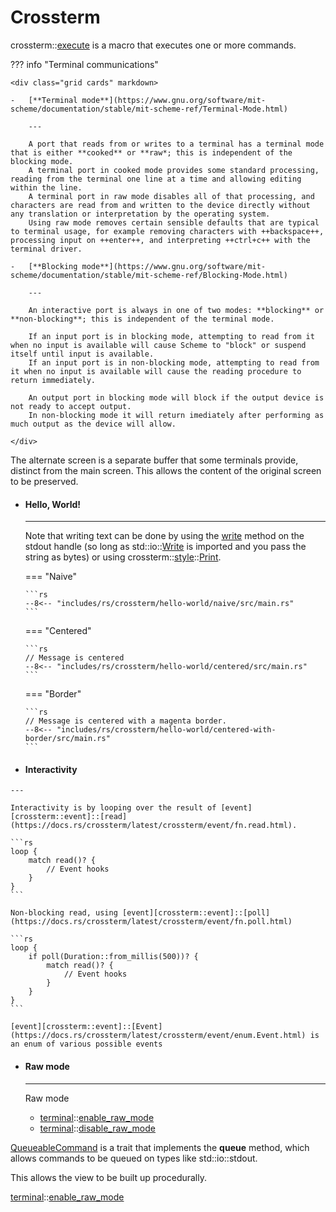 [crossterm::event]:     https://docs.rs/crossterm/latest/crossterm/event
[crossterm::terminal]:  https://docs.rs/crossterm/latest/crossterm/terminal

# Crossterm

crossterm::[execute](https://docs.rs/crossterm/latest/crossterm/macro.execute.html) is a macro that executes one or more commands.

??? info "Terminal communications"

    <div class="grid cards" markdown>
    
    -   [**Terminal mode**](https://www.gnu.org/software/mit-scheme/documentation/stable/mit-scheme-ref/Terminal-Mode.html)

        ---

        A port that reads from or writes to a terminal has a terminal mode that is either **cooked** or **raw*; this is independent of the blocking mode.
        A terminal port in cooked mode provides some standard processing, reading from the terminal one line at a time and allowing editing within the line.
        A terminal port in raw mode disables all of that processing, and characters are read from and written to the device directly without any translation or interpretation by the operating system.
        Using raw mode removes certain sensible defaults that are typical to terminal usage, for example removing characters with ++backspace++, processing input on ++enter++, and interpreting ++ctrl+c++ with the terminal driver.

    -   [**Blocking mode**](https://www.gnu.org/software/mit-scheme/documentation/stable/mit-scheme-ref/Blocking-Mode.html)

        ---

        An interactive port is always in one of two modes: **blocking** or **non-blocking**; this is independent of the terminal mode.
        
        If an input port is in blocking mode, attempting to read from it when no input is available will cause Scheme to "block" or suspend itself until input is available.
        If an input port is in non-blocking mode, attempting to read from it when no input is available will cause the reading procedure to return immediately.

        An output port in blocking mode will block if the output device is not ready to accept output.
        In non-blocking mode it will return imediately after performing as much output as the device will allow.

    </div>

The alternate screen is a separate buffer that some terminals provide, distinct from the main screen. 
This allows the content of the original screen to be preserved.

<div class="grid cards" markdown>

-   #### Hello, World!

    ---

    Note that writing text can be done by using the [write](https://doc.rust-lang.org/std/io/trait.Write.html#tymethod.write) method on the stdout handle (so long as std::io::[Write](https://doc.rust-lang.org/std/io/trait.Write.html) is imported and you pass the string as bytes) or using crossterm::[style](https://docs.rs/crossterm/latest/crossterm/style/index.html)::[Print](https://docs.rs/crossterm/latest/crossterm/style/struct.Print.html).


    === "Naive"

        ```rs
        --8<-- "includes/rs/crossterm/hello-world/naive/src/main.rs"
        ```

    === "Centered"


        ```rs
        // Message is centered
        --8<-- "includes/rs/crossterm/hello-world/centered/src/main.rs"
        ```

    === "Border"


        ```rs
        // Message is centered with a magenta border.
        --8<-- "includes/rs/crossterm/hello-world/centered-with-border/src/main.rs"
        ```


-    #### Interactivity

    ---

    Interactivity is by looping over the result of [event][crossterm::event]::[read](https://docs.rs/crossterm/latest/crossterm/event/fn.read.html).

    ```rs
    loop {
        match read()? {
            // Event hooks
        }
    }
    ```

    Non-blocking read, using [event][crossterm::event]::[poll](https://docs.rs/crossterm/latest/crossterm/event/fn.poll.html)

    ```rs
    loop {
        if poll(Duration::from_millis(500))? {
            match read()? {
                // Event hooks
            }
        }
    }
    ```

    [event][crossterm::event]::[Event](https://docs.rs/crossterm/latest/crossterm/event/enum.Event.html) is an enum of various possible events

-   #### Raw mode

    ---




    Raw mode 

    - [terminal][crossterm::terminal]::[enable\_raw\_mode](https://docs.rs/crossterm/latest/crossterm/terminal/fn.enable_raw_mode.html)
    - [terminal][crossterm::terminal]::[disable\_raw\_mode](https://docs.rs/crossterm/latest/crossterm/terminal/fn.disable_raw_mode.html)

</div>


[QueueableCommand](https://docs.rs/crossterm/latest/crossterm/trait.QueueableCommand.html#tymethod.queue) is a trait that implements the **queue** method, which allows commands to be queued on types like std::io::stdout.

This allows the view to be built up procedurally.

[terminal][crossterm::terminal]::[enable\_raw\_mode](https://docs.rs/crossterm/latest/crossterm/terminal/fn.enable_raw_mode.html)